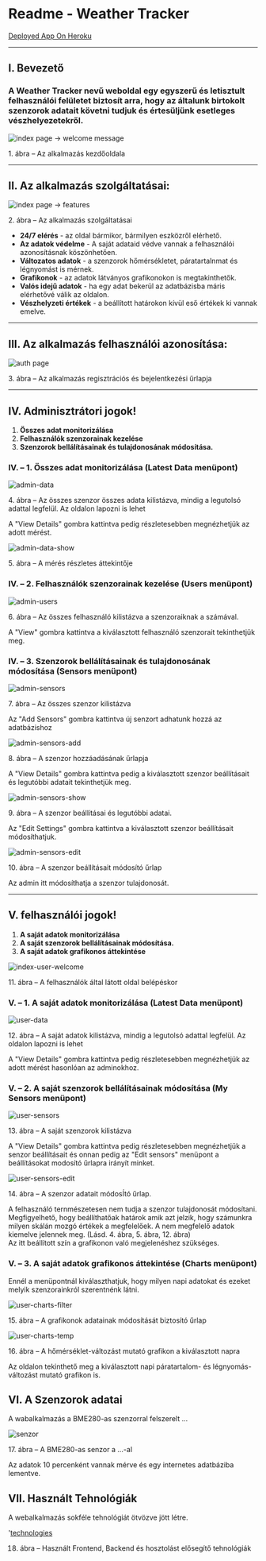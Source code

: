 Readme - Weather Tracker
========================
[Deployed App On Heroku](http://home-weather-tracker.herokuapp.com)

* * * * *

## I. Bevezető


### A Weather Tracker nevű weboldal egy egyszerű és letisztult felhasználói felületet biztosít arra, hogy az általunk birtokolt szenzorok adatait követni tudjuk és értesüljünk esetleges vészhelyezetekről.

![index page -\> welcome message](./img/index-welcome.png)

​1. ábra – Az alkalmazás kezdőoldala

* * * * *

## II. Az alkalmazás szolgáltatásai:


![index page -\> features](./img/index-features.png)

​2. ábra – Az alkalmazás szolgáltatásai


-   **24/7 elérés** - az oldal bármikor, bármilyen eszközről elérhető.
-   **Az adatok védelme** - A saját adataid védve vannak a felhasználói
    azonosításnak köszönhetően.
-   **Változatos adatok** - a szenzorok hőmérsékletet, páratartalnmat és
    légnyomást is mérnek.
-   **Grafikonok** - az adatok látványos grafikonokon is megtakinthetők.
-   **Valós idejű adatok** - ha egy adat bekerül az adatbázisba máris
    elérhetővé válik az oldalon.
-   **Vészhelyzeti értékek** - a beállított határokon kívül eső értékek
    ki vannak emelve.

* * * * *

## III. Az alkalmazás felhasználói azonosítása:


![auth page](./img/auth.png)

​3. ábra – Az alkalmazás regisztrációs és bejelentkezési űrlapja

* * * * *

## IV. Adminisztrátori jogok!


1.  **Összes adat monitorizálása**
2.  **Felhasználók szenzorainak kezelése**
3.  **Szenzorok bellálításainak és tulajdonosának módosítása.**

### IV. – 1. Összes adat monitorizálása (Latest Data menüpont)
![admin-data](./img/admin-data.png)

​4. ábra – Az összes szenzor összes adata kilistázva, mindig a legutolsó
adattal legfelül. Az oldalon lapozni is lehet

A "View Details" gombra kattintva pedig részletesebben megnézhetjük az
adott mérést.

![admin-data-show](./img/admin-data-show.png)

​5. ábra – A mérés részletes áttekintője


### IV. – 2. Felhasználók szenzorainak kezelése (Users menüpont)

![admin-users](./img/admin-users.png)

​6. ábra – Az összes felhasználó kilistázva a szenzoraiknak a számával.

A "View" gombra kattintva a kiválasztott felhasználó szenzorait
tekinthetjük meg.

### IV. – 3. Szenzorok bellálításainak és tulajdonosának módosítása (Sensors menüpont)


![admin-sensors](./img/admin-sensors.png)

​7. ábra – Az összes szenzor kilistázva


Az "Add Sensors" gombra kattintva új senzort adhatunk hozzá az
adatbázishoz

![admin-sensors-add](./img/admin-sensors-add.png)

​8. ábra – A szenzor hozzáadásának űrlapja

A "View Details" gombra kattintva pedig a kiválasztott szenzor
beállításait és legutóbbi adatait tekinthetjük meg.

![admin-sensors-show](./img/admin-sensors-show.png)

​9. ábra – A szenzor beállításai és legutóbbi adatai.

Az "Edit Settings" gombra kattintva a kiválasztott szenzor beállításait
módosíthatjuk.

![admin-sensors-edit](./img/admin-sensors-edit.png)

​10. ábra – A szenzor beállításait módosító űrlap

Az admin itt módosíthatja a szenzor tulajdonosát.

* * * * *

## V. felhasználói jogok!

1.  **A saját adatok monitorizálása**
2.  **A saját szenzorok bellálításainak módosítása.**
3.  **A saját adatok grafikonos áttekintése**

![index-user-welcome](./img/index-user-welcome.png)

​11. ábra – A felhasználók által látott oldal belépéskor

### V. – 1. A saját adatok monitorizálása (Latest Data menüpont)


![user-data](./img/user-data.png)

​12. ábra – A saját adatok kilistázva, mindig a legutolsó adattal
legfelül. Az oldalon lapozni is lehet

A "View Details" gombra kattintva pedig részletesebben megnézhetjük az
adott mérést hasonlóan az adminokhoz.

### V. – 2. A saját szenzorok bellálításainak módosítása (My Sensors menüpont)


![user-sensors](./img/user-sensors.png)

​13. ábra – A saját szenzorok kilistázva

A "View Details" gombra kattintva pedig részletesebben megnézhetjük a
senzor beállításait és onnan pedig az "Edit sensors" menüpont a
beállításokat modosító űrlapra irányít minket.


![user-sensors-edit](./img/user-sensors-edit.png)

​14. ábra – A szenzor adatait módosÍtó űrlap.

A felhasználó ternmészetesen nem tudja a szenzor tulajdonosát
módosítani. 
 Megfigyelhető, hogy beállíthatőak határok amik azt jelzik, hogy
számunkra milyen skálán mozgó értékek a megfelelőek. A nem megfelelő
adatok kiemelve jelennek meg. (Lásd. 4. ábra, 5. ábra, 12. ábra) \
 Az itt beállított szín a grafikonon való megjelenéshez szükséges.

### V. – 3. A saját adatok grafikonos áttekintése (Charts menüpont)

Ennél a menüpontnál kiválaszthatjuk, hogy milyen napi adatokat és ezeket
melyik szenzorainkról szerentnénk látni.

![user-charts-filter](./img/user-charts-filter.png)

​15. ábra – A grafikonok adatainak módosítását biztosító űrlap

![user-charts-temp](./img/user-charts-temp.png)

​16. ábra – A hőmérséklet-változást mutató grafikon a kiválasztott napra

Az oldalon tekinthető meg a kiválasztott napi páratartalom- és
légnyomás-változást mutató grafikon is.

## VI. A Szenzorok adatai

A wabalkalmazás a BME280-as szenzorral felszerelt ... 

![senzor](./img/sensor.jpg)

​17. ábra – A BME280-as senzor a ...-al

Az adatok 10 percenként vannak mérve és egy internetes adatbáziba lementve.  


## VII. Használt Tehnológiák

A webalkalmazás sokféle tehnológiát ötvözve jött létre.

'[technologies](./technologies.jpg)

18. ábra – Használt Frontend, Backend és hosztolást elősegítő tehnológiák
